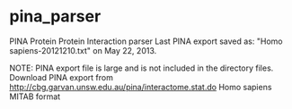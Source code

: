 pina_parser
===========

PINA Protein Protein Interaction parser
Last PINA export saved as: "Homo sapiens-20121210.txt" on May 22, 2013.

NOTE: PINA export file is large and is not included in the directory files.
Download PINA export from 
  http://cbg.garvan.unsw.edu.au/pina/interactome.stat.do
  Homo sapiens
  MITAB format